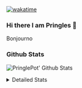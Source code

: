 [![wakatime](https://wakatime.com/badge/user/abd317df-612e-44b4-8787-15db7b574b2f.svg)](https://wakatime.com/@abd317df-612e-44b4-8787-15db7b574b2f)
### Hi there I am Pringles 👋

Bonjourno

### Github Stats
![PringlePot' Github Stats](https://github-readme-stats.vercel.app/api?username=PringlePot&show_icons=true&theme=dark&count_private=true)

<details>
  <summary>Detailed Stats</summary>
    
<!--START_SECTION:waka-->
![Profile Views](http://img.shields.io/badge/Profile%20Views-7-blue)

![Lines of code](https://img.shields.io/badge/From%20Hello%20World%20I%27ve%20Written-110%20Thousand%20lines%20of%20code-blue)

**🐱 My GitHub Data** 

> 🏆 195 Contributions in the Year 2022
 > 
> 📦 90.7 kB Used in GitHub's Storage 
 > 
> 💼 Opted to Hire
 > 
> 📜 10 Public Repositories 
 > 
> 🔑 11 Private Repositories  
 > 
**I'm an Early 🐤** 

```text
🌞 Morning    149 commits    ████░░░░░░░░░░░░░░░░░░░░░   18.04% 
🌆 Daytime    331 commits    ██████████░░░░░░░░░░░░░░░   40.07% 
🌃 Evening    346 commits    ██████████░░░░░░░░░░░░░░░   41.89% 
🌙 Night      0 commits      ░░░░░░░░░░░░░░░░░░░░░░░░░   0.0%

```
📅 **I'm Most Productive on Sunday** 

```text
Monday       167 commits    █████░░░░░░░░░░░░░░░░░░░░   20.22% 
Tuesday      72 commits     ██░░░░░░░░░░░░░░░░░░░░░░░   8.72% 
Wednesday    98 commits     ███░░░░░░░░░░░░░░░░░░░░░░   11.86% 
Thursday     112 commits    ███░░░░░░░░░░░░░░░░░░░░░░   13.56% 
Friday       60 commits     █░░░░░░░░░░░░░░░░░░░░░░░░   7.26% 
Saturday     141 commits    ████░░░░░░░░░░░░░░░░░░░░░   17.07% 
Sunday       176 commits    █████░░░░░░░░░░░░░░░░░░░░   21.31%

```


📊 **This Week I Spent My Time On** 

```text
⌚︎ Time Zone: Europe/Amsterdam

💬 Programming Languages: 
Go                       6 hrs 17 mins       ████████████░░░░░░░░░░░░░   48.92% 
TypeScript               6 hrs 2 mins        ███████████░░░░░░░░░░░░░░   46.97% 
CSS                      20 mins             ░░░░░░░░░░░░░░░░░░░░░░░░░   2.62% 
Text                     5 mins              ░░░░░░░░░░░░░░░░░░░░░░░░░   0.67% 
JSON                     3 mins              ░░░░░░░░░░░░░░░░░░░░░░░░░   0.5%

🔥 Editors: 
GoLand                   6 hrs 22 mins       ████████████░░░░░░░░░░░░░   49.52% 
WebStorm                 6 hrs 19 mins       ████████████░░░░░░░░░░░░░   49.18% 
Sublime Text             10 mins             ░░░░░░░░░░░░░░░░░░░░░░░░░   1.3%

🐱‍💻 Projects: 
Frontend                 6 hrs 27 mins       ████████████░░░░░░░░░░░░░   50.2% 
Backend                  6 hrs 23 mins       ████████████░░░░░░░░░░░░░   49.66% 
Viewer                   1 min               ░░░░░░░░░░░░░░░░░░░░░░░░░   0.15%

💻 Operating System: 
Windows                  12 hrs 42 mins      ████████████████████████░   98.7% 
Mac                      10 mins             ░░░░░░░░░░░░░░░░░░░░░░░░░   1.3%

```

**I Mostly Code in Java** 

```text
Java                     7 repos             ███████████░░░░░░░░░░░░░░   43.75% 
JavaScript               2 repos             ███░░░░░░░░░░░░░░░░░░░░░░   12.5% 
TypeScript               2 repos             ███░░░░░░░░░░░░░░░░░░░░░░   12.5% 
Python                   1 repo              █░░░░░░░░░░░░░░░░░░░░░░░░   6.25% 
Kotlin                   1 repo              █░░░░░░░░░░░░░░░░░░░░░░░░   6.25%

```


**Timeline**

![Chart not found](https://raw.githubusercontent.com/PringlePot/PringlePot/main/charts/bar_graph.png) 


 Last Updated on 25/02/2022 00:40:11 UTC
<!--END_SECTION:waka-->

</details>
